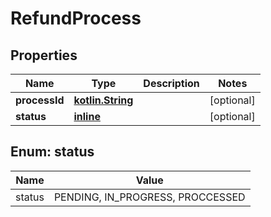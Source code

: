 # RefundProcess

## Properties
Name | Type | Description | Notes
------------ | ------------- | ------------- | -------------
**processId** | [**kotlin.String**](.md) |  |  [optional]
**status** | [**inline**](#StatusEnum) |  |  [optional]

<a name="StatusEnum"></a>
## Enum: status
Name | Value
---- | -----
status | PENDING, IN_PROGRESS, PROCCESSED
